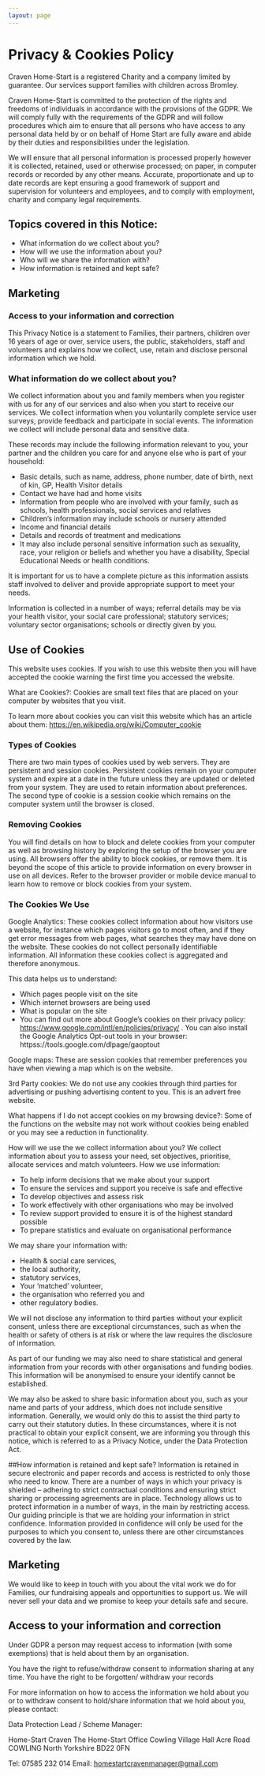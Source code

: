 ```yaml
---
layout: page
---
```


# Privacy & Cookies Policy
Craven Home-Start is a registered Charity and a company limited by guarantee. Our services support families with children across Bromley.

Craven Home-Start is committed to the protection of the rights and freedoms of individuals in accordance with the provisions of the GDPR. We ­­­­­­­­­­­­­­­­­­will comply fully with the requirements of the GDPR and will follow procedures which aim to ensure that all persons who have access to any personal data held by or on behalf of Home Start are fully aware and abide by their duties and responsibilities under the legislation.

We will ensure that all personal information is processed properly however it is collected, retained, used or otherwise processed; on paper, in computer records or recorded by any other means. Accurate, proportionate and up to date records are kept ensuring a good framework of support and supervision for volunteers and employees, and to comply with employment, charity and company legal requirements.

## Topics covered in this Notice:

- What information do we collect about you?
- How will we use the information about you?
- Who will we share the information with?
- How information is retained and kept safe?

## Marketing
### Access to your information and correction
This Privacy Notice is a statement to Families, their partners, children over 16 years of age or over, service users, the public, stakeholders, staff and volunteers and explains how we collect, use, retain and disclose personal information which we hold.

### What information do we collect about you?
We collect information about you and family members when you register with us for any of our services and also when you start to receive our services. We collect information when you voluntarily complete service user surveys, provide feedback and participate in social events. The information we collect will include personal data and sensitive data.

These records may include the following information relevant to you, your partner and the children you care for and anyone else who is part of your household:

- Basic details, such as name, address, phone number, date of birth, next of kin, GP, Health Visitor details
- Contact we have had and home visits
- Information from people who are involved with your family, such as schools, health professionals, social services and relatives
- Children’s information may include schools or nursery attended
- Income and financial details
- Details and records of treatment and medications
- It may also include personal sensitive information such as sexuality, race, your religion or beliefs and whether you have a disability, Special Educational Needs or health conditions.

It is important for us to have a complete picture as this information assists staff involved to deliver and provide appropriate support to meet your needs.

Information is collected in a number of ways; referral details may be via your health visitor, your social care professional; statutory services; voluntary sector organisations; schools or directly given by you.

## Use of Cookies
This website uses cookies. If you wish to use this website then you will have accepted the cookie warning the first time you accessed the website.

What are Cookies?: Cookies are small text files that are placed on your computer by websites that you visit.

To learn more about cookies you can visit this website which has an article about them: https://en.wikipedia.org/wiki/Computer_cookie 

### Types of Cookies
There are two main types of cookies used by web servers. They are persistent and session cookies. Persistent cookies remain on your computer system and expire at a date in the future unless they are updated or deleted from your system. They are used to retain information about preferences. The second type of cookie is a session cookie which remains on the computer system until the browser is closed.

### Removing Cookies
You will find details on how to block and delete cookies from your computer as well as browsing history by exploring the setup of the browser you are using. All browsers offer the ability to block cookies, or remove them. It is beyond the scope of this article to provide information on every browser in use on all devices. Refer to the browser provider or mobile device manual to learn how to remove or block cookies from your system.

### The Cookies We Use
Google Analytics: These cookies collect information about how visitors use a website, for instance which pages visitors go to most often, and if they get error messages from web pages, what searches they may have done on the website. These cookies do not collect personally identifiable information. All information these cookies collect is aggregated and therefore anonymous.

This data helps us to understand:

- Which pages people visit on the site
- Which internet browsers are being used
- What is popular on the site
- You can find out more about Google’s cookies on their privacy policy: https://www.google.com/intl/en/policies/privacy/ . You can also install the Google Analytics Opt-out tools in your browser: httpss://tools.google.com/dlpage/gaoptout

Google maps: These are session cookies that remember preferences you have when viewing a map which is on the website.

3rd Party cookies: We do not use any cookies through third parties for advertising or pushing advertising content to you. This is an advert free website.

What happens if I do not accept cookies on my browsing device?: Some of the functions on the website may not work without cookies being enabled or you may see a reduction in functionality.

How will we use the we collect information about you?
We collect information about you to assess your need, set objectives, prioritise, allocate services and match volunteers.
How we use information:
- To help inform decisions that we make about your support
- To ensure the services and support you receive is safe and effective
- To develop objectives and assess risk
- To work effectively with other organisations who may be involved
- To review support provided to ensure it is of the highest standard possible
- To prepare statistics and evaluate on organisational performance

We may share your information with:

- Health & social care services, 
- the local authority, 
- statutory services, 
- Your ‘matched’ volunteer, 
- the organisation who referred you and 
- other regulatory bodies.

We will not disclose any information to third parties without your explicit consent, unless there are exceptional circumstances, such as when the health or safety of others is at risk or where the law requires the disclosure of information.

As part of our funding we may also need to share statistical and general information from your records with other organisations and funding bodies. This information will be anonymised to ensure your identify cannot be established.

We may also be asked to share basic information about you, such as your name and parts of your address, which does not include sensitive information. Generally, we would only do this to assist the third party to carry out their statutory duties. In these circumstances, where it is not practical to obtain your explicit consent, we are informing you through this notice, which is referred to as a Privacy Notice, under the Data Protection Act.

##How information is retained and kept safe?
Information is retained in secure electronic and paper records and access is restricted to only those who need to know. There are a number of ways in which your privacy is shielded – adhering to strict contractual conditions and ensuring strict sharing or processing agreements are in place. Technology allows us to protect information in a number of ways, in the main by restricting access. Our guiding principle is that we are holding your information in strict confidence. Information provided in confidence will only be used for the purposes to which you consent to, unless there are other circumstances covered by the law.

## Marketing
We would like to keep in touch with you about the vital work we do for Families, our fundraising appeals and opportunities to support us. We will never sell your data and we promise to keep your details safe and secure.

## Access to your information and correction
Under GDPR a person may request access to information (with some exemptions) that is held about them by an organisation.

You have the right to refuse/withdraw consent to information sharing at any time. You have the right to be forgotten/ withdraw your records

For more information on how to access the information we hold about you or to withdraw consent to hold/share information that we hold about you, please contact:

Data Protection Lead / Scheme Manager:

Home-Start Craven
The Home-Start Office
Cowling Village Hall
Acre Road
COWLING
North Yorkshire
BD22 0FN

Tel: 07585 232 014
Email: homestartcravenmanager@gmail.com